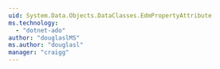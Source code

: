 ```yaml
---
uid: System.Data.Objects.DataClasses.EdmPropertyAttribute
ms.technology: 
  - "dotnet-ado"
author: "douglaslMS"
ms.author: "douglasl"
manager: "craigg"
---
```

